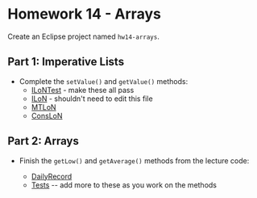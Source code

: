 # Homework 14 - Arrays

Create an Eclipse project named `hw14-arrays`.

## Part 1: Imperative Lists

- Complete the `setValue()` and `getValue()` methods:
    - [ILoNTest](../code/ILoNTest.java)  - make these all pass
    - [ILoN](../code/ILoN.java) - shouldn't need to edit this file
    - [MTLoN](../code/MTLoN.java)
    - [ConsLoN](../code/ConsLoN.java)

## Part 2: Arrays

- Finish the `getLow()` and `getAverage()` methods from the lecture code:

    - [DailyRecord](../live/DailyRecord.java)
    - [Tests](../live/DailyRecordTest.java) -- add more to these as you work on the methods



